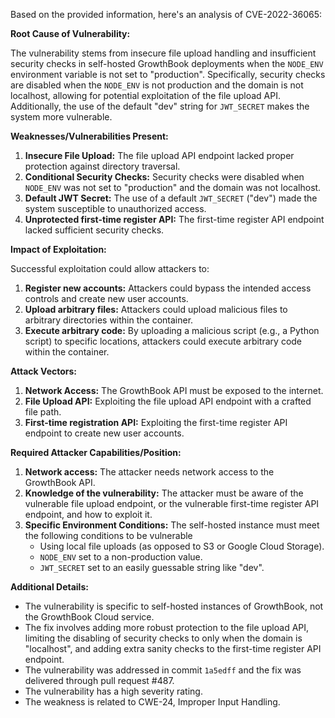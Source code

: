 Based on the provided information, here's an analysis of CVE-2022-36065:

**Root Cause of Vulnerability:**

The vulnerability stems from insecure file upload handling and insufficient security checks in self-hosted GrowthBook deployments when the `NODE_ENV` environment variable is not set to "production". Specifically, security checks are disabled when the `NODE_ENV` is not production and the domain is not localhost, allowing for potential exploitation of the file upload API. Additionally, the use of the default "dev" string for `JWT_SECRET` makes the system more vulnerable.

**Weaknesses/Vulnerabilities Present:**

1.  **Insecure File Upload:** The file upload API endpoint lacked proper protection against directory traversal.
2.  **Conditional Security Checks:** Security checks were disabled when `NODE_ENV` was not set to "production" and the domain was not localhost.
3.  **Default JWT Secret:** The use of a default `JWT_SECRET` ("dev") made the system susceptible to unauthorized access.
4. **Unprotected first-time register API:** The first-time register API endpoint lacked sufficient security checks.

**Impact of Exploitation:**

Successful exploitation could allow attackers to:

1.  **Register new accounts:** Attackers could bypass the intended access controls and create new user accounts.
2.  **Upload arbitrary files:** Attackers could upload malicious files to arbitrary directories within the container.
3.  **Execute arbitrary code:** By uploading a malicious script (e.g., a Python script) to specific locations, attackers could execute arbitrary code within the container.

**Attack Vectors:**

1.  **Network Access:** The GrowthBook API must be exposed to the internet.
2.  **File Upload API:** Exploiting the file upload API endpoint with a crafted file path.
3.  **First-time registration API:** Exploiting the first-time register API endpoint to create new user accounts.

**Required Attacker Capabilities/Position:**

1.  **Network access:** The attacker needs network access to the GrowthBook API.
2.  **Knowledge of the vulnerability:** The attacker must be aware of the vulnerable file upload endpoint, or the vulnerable first-time register API endpoint, and how to exploit it.
3. **Specific Environment Conditions:** The self-hosted instance must meet the following conditions to be vulnerable
     * Using local file uploads (as opposed to S3 or Google Cloud Storage).
     * `NODE_ENV` set to a non-production value.
     * `JWT_SECRET` set to an easily guessable string like "dev".

**Additional Details:**

*   The vulnerability is specific to self-hosted instances of GrowthBook, not the GrowthBook Cloud service.
*   The fix involves adding more robust protection to the file upload API, limiting the disabling of security checks to only when the domain is "localhost", and adding extra sanity checks to the first-time register API endpoint.
*   The vulnerability was addressed in commit `1a5edff` and the fix was delivered through pull request #487.
* The vulnerability has a high severity rating.
* The weakness is related to CWE-24, Improper Input Handling.